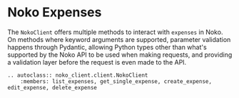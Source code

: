# Noko Expenses

The `NokoClient` offers multiple methods to interact with `expenses` in Noko. On methods where keyword arguments are
supported, parameter validation happens through Pydantic, allowing Python types other than what's supported by the Noko
API to be used when making requests, and providing a validation layer before the request is even made to the API.

```{eval-rst}
.. autoclass:: noko_client.client.NokoClient
    :members: list_expenses, get_single_expense, create_expense, edit_expense, delete_expense
```
